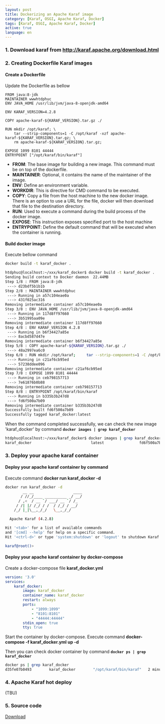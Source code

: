 ```yaml
---
layout: post
title: Dockerizing an Apache Karaf image
category: [Karaf, OSGI, Apache Karaf, Docker]
tags: [Karaf, OSGI, Apache Karaf, Docker]
active: true
language: en
---
```



### 1. Download karaf from <http://karaf.apache.org/download.html>

### 2. Creating Dockerfile Karaf images

#### Create a Dockerfile

Update the Dockerfile as bellow

```
FROM java:8-jdk
MAINTAINER wwwhtdphuc
ENV JAVA_HOME /usr/lib/jvm/java-8-openjdk-amd64

ENV KARAF_VERSION=4.2.8

COPY apache-karaf-${KARAF_VERSION}.tar.gz ./

RUN mkdir /opt/karaf; \
    tar --strip-components=1 -C /opt/karaf -xzf apache-karaf-${KARAF_VERSION}.tar.gz; \
    rm apache-karaf-${KARAF_VERSION}.tar.gz;

EXPOSE 1099 8101 44444
ENTRYPOINT ["/opt/karaf/bin/karaf"]
```
* **FROM**: The base image for building a new image. This command must be on top of the dockerfile.
* **MAINTAINER**: Optional, it contains the name of the maintainer of the image.
* **ENV**: Define an environment variable.
* **WORKDIR**: This is directive for CMD command to be executed.
* **COPY**: Copy a file from the host machine to the new docker image. There is an option to use a URL for the file, docker will then download that file to the destination directory.
* **RUN**: Used to execute a command during the build process of the docker image.
* **EXPOSE**: This instruction exposes specified port to the host machine
* **ENTRYPOINT**: Define the default command that will be executed when the container is running.

#### Build docker image

Execute bellow command

```sh
docker build -t karaf_docker .
```

```sh
htdphuc@localhost:~/xxx/karaf_docker$ docker build -t karaf_docker .
Sending build context to Docker daemon  22.44MB
Step 1/8 : FROM java:8-jdk
 ---> d23bdf5b1b1b
Step 2/8 : MAINTAINER wwwhtdphuc
 ---> Running in a57c104eae0a
 ---> 431f025ac316
Removing intermediate container a57c104eae0a
Step 3/8 : ENV JAVA_HOME /usr/lib/jvm/java-8-openjdk-amd64
 ---> Running in 117d8ff97660
 ---> 3b51995aa09e
Removing intermediate container 117d8ff97660
Step 4/8 : ENV KARAF_VERSION 4.2.8
 ---> Running in b6f34427a85e
 ---> 8acbd587d47e
Removing intermediate container b6f34427a85e
Step 5/8 : COPY apache-karaf-${KARAF_VERSION}.tar.gz ./
 ---> 48a2997ea6c0
Step 6/8 : RUN mkdir /opt/karaf;     tar --strip-components=1 -C /opt/karaf -xzf apache-karaf-${KARAF_VERSION}.tar.gz;     rm apache-karaf-${KARAF_VERSION}.tar.gz;
 ---> Running in c21af6cb95ed
 ---> 57238ddee096
Removing intermediate container c21af6cb95ed
Step 7/8 : EXPOSE 1099 8101 44444
 ---> Running in ceb798157713
 ---> 7e61876b0b88
Removing intermediate container ceb798157713
Step 8/8 : ENTRYPOINT /opt/karaf/bin/karaf
 ---> Running in b335b3b247d8
 ---> fd6f500a7b09
Removing intermediate container b335b3b247d8
Successfully built fd6f500a7b09
Successfully tagged karaf_docker:latest
```

When the command completed successfully, we can check the new image 'karaf_docker' by command **`docker images | grep karaf_docker`**

```sh
htdphuc@localhost:~/xxx/karaf_docker$ docker images | grep karaf_docker
karaf_docker                           latest                fd6f500a7b09        2 minutes ago       692MB
```

### 3. Deploy your apache karaf container

#### Deploy your apache karaf container by command

Execute command **docker run karaf_docker -d**

```sh
docker run karaf_docker -d
        __ __                  ____      
       / //_/____ __________ _/ __/      
      / ,<  / __ `/ ___/ __ `/ /_        
     / /| |/ /_/ / /  / /_/ / __/        
    /_/ |_|\__,_/_/   \__,_/_/         

  Apache Karaf (4.2.8)

Hit '<tab>' for a list of available commands
and '[cmd] --help' for help on a specific command.
Hit '<ctrl-d>' or type 'system:shutdown' or 'logout' to shutdown Karaf.

karaf@root()> 
```

#### Deploy your apache karaf container by docker-compose

Create a docker-compose file **karaf_docker.yml**

```yml
version: '3.0'
services:
    karaf_docker:
        image: karaf_docker
        container_name: karaf_docker
        restart: always
        ports:
            - "1099:1099"
            - "8101:8101"
            - "44444:44444"
        stdin_open: true
        tty: true
```

Start the container by docker-compose. Execute command **docker-compose -f karaf_docker.yml up -d**

Then you can check docker container by command **`docker ps | grep karaf_docker`**

```sh
docker ps | grep karaf_docker
d35fe07b0493        karaf_docker        "/opt/karaf/bin/karaf"   2 minutes ago       Up 2 minutes        0.0.0.0:1099->1099/tcp, 0.0.0.0:8101->8101/tcp, 0.0.0.0:44444->44444/tcp   karaf_docker
```

### 4. Apache Karaf hot deploy

(TBU)

### 5. Source code

[Download](https://github.com/htdphuc/htdphuc.github.io/blob/master/_sources/karaf_docker.zip)
